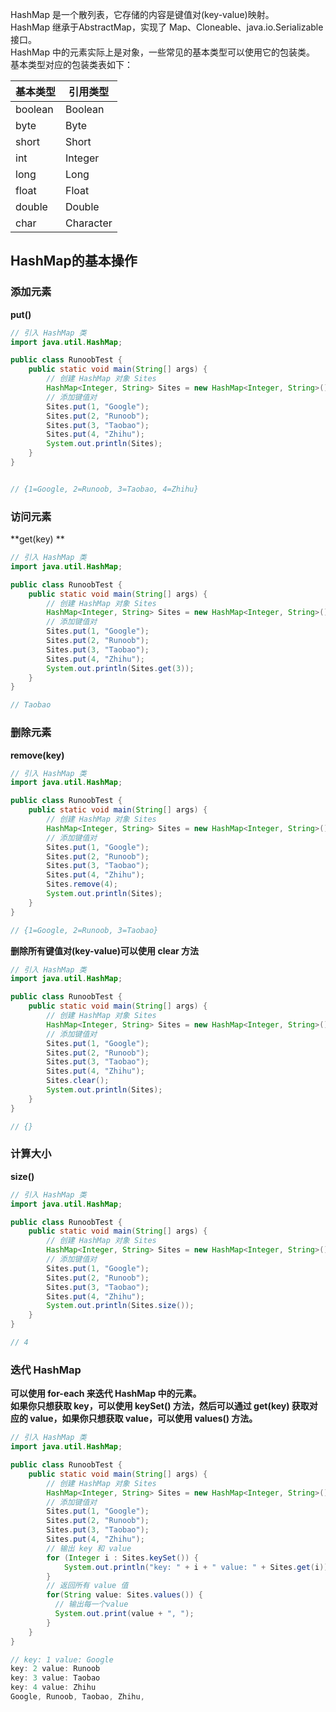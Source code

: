 HashMap 是一个散列表，它存储的内容是键值对(key-value)映射。<br />HashMap 继承于AbstractMap，实现了 Map、Cloneable、java.io.Serializable 接口。<br />HashMap 中的元素实际上是对象，一些常见的基本类型可以使用它的包装类。<br />基本类型对应的包装类表如下：

| 基本类型 | 引用类型 |
| --- | --- |
| boolean | Boolean |
| byte | Byte |
| short | Short |
| int | Integer |
| long | Long |
| float | Float |
| double | Double |
| char | Character |

## HashMap的基本操作
### 添加元素
**put()**
```java
// 引入 HashMap 类      
import java.util.HashMap;

public class RunoobTest {
    public static void main(String[] args) {
        // 创建 HashMap 对象 Sites
        HashMap<Integer, String> Sites = new HashMap<Integer, String>();
        // 添加键值对
        Sites.put(1, "Google");
        Sites.put(2, "Runoob");
        Sites.put(3, "Taobao");
        Sites.put(4, "Zhihu");
        System.out.println(Sites);
    }
}


// {1=Google, 2=Runoob, 3=Taobao, 4=Zhihu}
```
### 访问元素
**get(key) **
```java
// 引入 HashMap 类      
import java.util.HashMap;

public class RunoobTest {
    public static void main(String[] args) {
        // 创建 HashMap 对象 Sites
        HashMap<Integer, String> Sites = new HashMap<Integer, String>();
        // 添加键值对
        Sites.put(1, "Google");
        Sites.put(2, "Runoob");
        Sites.put(3, "Taobao");
        Sites.put(4, "Zhihu");
        System.out.println(Sites.get(3));
    }
}

// Taobao
```
### 删除元素
 **remove(key)**
```java
// 引入 HashMap 类      
import java.util.HashMap;

public class RunoobTest {
    public static void main(String[] args) {
        // 创建 HashMap 对象 Sites
        HashMap<Integer, String> Sites = new HashMap<Integer, String>();
        // 添加键值对
        Sites.put(1, "Google");
        Sites.put(2, "Runoob");
        Sites.put(3, "Taobao");
        Sites.put(4, "Zhihu");
        Sites.remove(4);
        System.out.println(Sites);
    }
}

// {1=Google, 2=Runoob, 3=Taobao}
```
**删除所有键值对(key-value)可以使用 clear 方法**
```java
// 引入 HashMap 类      
import java.util.HashMap;

public class RunoobTest {
    public static void main(String[] args) {
        // 创建 HashMap 对象 Sites
        HashMap<Integer, String> Sites = new HashMap<Integer, String>();
        // 添加键值对
        Sites.put(1, "Google");
        Sites.put(2, "Runoob");
        Sites.put(3, "Taobao");
        Sites.put(4, "Zhihu");
        Sites.clear();
        System.out.println(Sites);
    }
}

// {}
```
### 计算大小
**size()**
```java
// 引入 HashMap 类      
import java.util.HashMap;

public class RunoobTest {
    public static void main(String[] args) {
        // 创建 HashMap 对象 Sites
        HashMap<Integer, String> Sites = new HashMap<Integer, String>();
        // 添加键值对
        Sites.put(1, "Google");
        Sites.put(2, "Runoob");
        Sites.put(3, "Taobao");
        Sites.put(4, "Zhihu");
        System.out.println(Sites.size());
    }
}

// 4
```
### 迭代 HashMap
**可以使用 for-each 来迭代 HashMap 中的元素。**<br />**如果你只想获取 key，可以使用 keySet() 方法，然后可以通过 get(key) 获取对应的 value，如果你只想获取 value，可以使用 values() 方法。**
```java
// 引入 HashMap 类      
import java.util.HashMap;

public class RunoobTest {
    public static void main(String[] args) {
        // 创建 HashMap 对象 Sites
        HashMap<Integer, String> Sites = new HashMap<Integer, String>();
        // 添加键值对
        Sites.put(1, "Google");
        Sites.put(2, "Runoob");
        Sites.put(3, "Taobao");
        Sites.put(4, "Zhihu");
        // 输出 key 和 value
        for (Integer i : Sites.keySet()) {
            System.out.println("key: " + i + " value: " + Sites.get(i));
        }
        // 返回所有 value 值
        for(String value: Sites.values()) {
          // 输出每一个value
          System.out.print(value + ", ");
        }
    }
}

// key: 1 value: Google
key: 2 value: Runoob
key: 3 value: Taobao
key: 4 value: Zhihu
Google, Runoob, Taobao, Zhihu,
```

